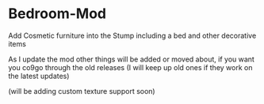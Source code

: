 # Bedroom-Mod

Add Cosmetic furniture into the Stump including a bed and other decorative items

As I update the mod other things will be added or moved about, if you want you co9go through the old releases (I will keep up old ones if they work on the latest updates)

(will be adding custom texture support soon)
